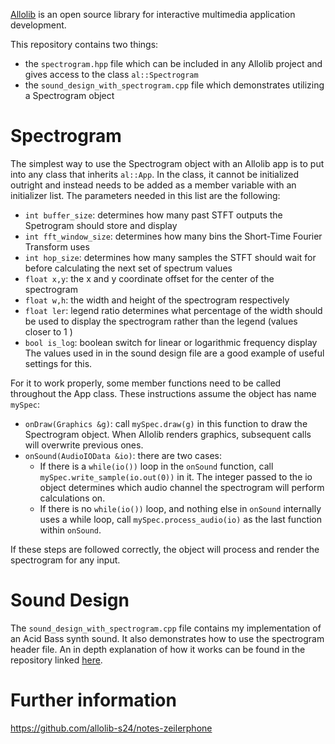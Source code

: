 [Allolib](https://github.com/AlloSphere-Research-Group/allolib) is an open source library for interactive multimedia application development. 

This repository contains two things:
- the `spectrogram.hpp` file which can be included in any Allolib project and gives access to the class `al::Spectrogram`
- the `sound_design_with_spectrogram.cpp` file which demonstrates utilizing a Spectrogram object

# Spectrogram
The simplest way to use the Spectrogram object with an Allolib app is to put into any class that inherits `al::App`. In the class, it cannot be initialized outright and instead needs to be added as a member variable with an initializer list. 
The parameters needed in this list are the following:
- `int buffer_size`: determines how many past STFT outputs the Spetrogram should store and display
- `int fft_window_size`: determines how many bins the Short-Time Fourier Transform uses
- `int hop_size`: determines how many samples the STFT should wait for before calculating the next set of spectrum values
- `float x,y`: the x and y coordinate offset for the center of the spectrogram
- `float w,h`: the width and height of the spectrogram respectively
- `float ler`: legend ratio determines what percentage of the width should be used to display the spectrogram rather than the legend (values closer to 1 )
- `bool is_log`: boolean switch for linear or logarithmic frequency display
The values used in in the sound design file are a good example of useful settings for this.

For it to work properly, some member functions need to be called throughout the App class. These instructions assume the object has name `mySpec`:
- `onDraw(Graphics &g)`: call `mySpec.draw(g)` in this function to draw the Spectrogram object. When Allolib renders graphics, subsequent calls will overwrite previous ones. 
- `onSound(AudioIOData &io)`: there are two cases:
  - If there is a `while(io())` loop in the `onSound` function, call `mySpec.write_sample(io.out(0))` in it. The integer passed to the io object determines which audio channel the spectrogram will perform calculations on.
  - If there is no `while(io())` loop, and nothing else in `onSound` internally uses a while loop, call `mySpec.process_audio(io)` as the last function within `onSound`.

If these steps are followed correctly, the object will process and render the spectrogram for any input.

# Sound Design
The `sound_design_with_spectrogram.cpp` file contains my implementation of an Acid Bass synth sound. It also demonstrates how to use the spectrogram header file. An in depth explanation of how it works can be found in the repository linked [here](#further-information).

# Further information
https://github.com/allolib-s24/notes-zeilerphone
